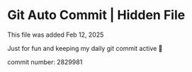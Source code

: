 # Git Auto Commit | Hidden File

This file was added Feb 12, 2025

Just for fun and keeping my daily git commit active 🤪

commit number: 2829981
